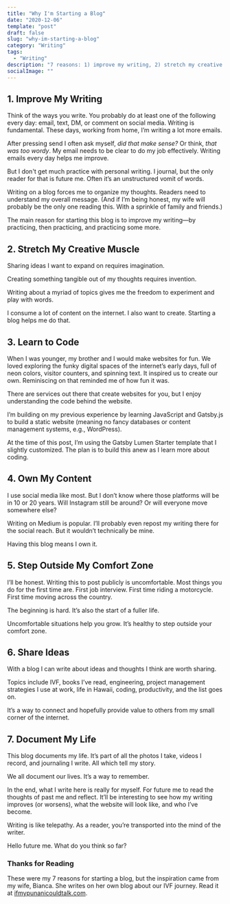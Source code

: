 ```yaml
---
title: "Why I'm Starting a Blog"
date: "2020-12-06"
template: "post"
draft: false
slug: "why-im-starting-a-blog"
category: "Writing"
tags:
  - "Writing"
description: "7 reasons: 1) improve my writing, 2) stretch my creative muscle, 3) learn to code, 4) own my content, 5) step outside my comfort zone, 6) share ideas, and 7) document my life."
socialImage: ""
---
```


## 1. Improve My Writing

Think of the ways you write. You probably do at least one of the following every day: email, text, DM, or comment on social media. Writing is fundamental. These days, working from home, I’m writing a lot more emails.

After pressing send I often ask myself, *did that make sense?* Or think, *that was too wordy*. My email needs to be clear to do my job effectively. Writing emails every day helps me improve.

But I don't get much practice with personal writing. I journal, but the only reader for that is future me. Often it’s an unstructured vomit of words.

Writing on a blog forces me to organize my thoughts. Readers need to understand my overall message. (And if I’m being honest, my wife will probably be the only one reading this. With a sprinkle of family and friends.)

The main reason for starting this blog is to improve my writing—by practicing, then practicing, and practicing some more.

## 2. Stretch My Creative Muscle

Sharing ideas I want to expand on requires imagination.

Creating something tangible out of my thoughts requires invention.

Writing about a myriad of topics gives me the freedom to experiment and play with words.

I consume a lot of content on the internet. I also want to create. Starting a blog helps me do that.

## 3. Learn to Code

When I was younger, my brother and I would make websites for fun. We loved exploring the funky digital spaces of the internet’s early days, full of neon colors, visitor counters, and spinning text. It inspired us to create our own. Reminiscing on that reminded me of how fun it was.

There are services out there that create websites for you, but I enjoy understanding the code behind the website.

I’m building on my previous experience by learning JavaScript and Gatsby.js to build a static website (meaning no fancy databases or content management systems, e.g., WordPress).

At the time of this post, I’m using the Gatsby Lumen Starter template that I slightly customized. The plan is to build this anew as I learn more about coding.

## 4. Own My Content

I use social media like most. But I don’t know where those platforms will be in 10 or 20 years. Will Instagram still be around? Or will everyone move somewhere else?

Writing on Medium is popular. I’ll probably even repost my writing there for the social reach. But it wouldn’t technically be mine.

Having this blog means I own it.

## 5. Step Outside My Comfort Zone
I’ll be honest. Writing this to post publicly is uncomfortable. Most things you do for the first time are. First job interview. First time riding a motorcycle. First time moving across the country.

The beginning is hard. It’s also the start of a fuller life.

Uncomfortable situations help you grow. It’s healthy to step outside your comfort zone.

## 6. Share Ideas
With a blog I can write about ideas and thoughts I think are worth sharing.

Topics include IVF, books I’ve read, engineering, project management strategies I use at work, life in Hawaii, coding, productivity, and the list goes on.

It’s a way to connect and hopefully provide value to others from my small corner of the internet.

## 7. Document My Life
This blog documents my life. It’s part of all the photos I take, videos I record, and journaling I write. All which tell my story.

We all document our lives. It’s a way to remember.

In the end, what I write here is really for myself. For future me to read the thoughts of past me and reflect. It’ll be interesting to see how my writing improves (or worsens), what the website will look like, and who I’ve become.

Writing is like telepathy. As a reader, you’re transported into the mind of the writer.

Hello future me. What do you think so far?

### Thanks for Reading

These were my 7 reasons for starting a blog, but the inspiration came from my wife, Bianca. She writes on her own blog about our IVF journey. Read it at [ifmypunanicouldtalk.com](https://ifmypunanicouldtalk.com/).